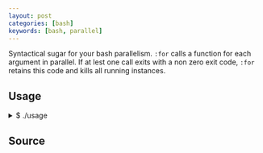 ```yaml
---
layout: post
categories: [bash]
keywords: [bash, parallel]
---
```


Syntactical sugar for your bash parallelism. `:for` calls a function for each argument in parallel.
If at lest one call exits with a non zero exit code, `:for` retains this code and kills all running instances.

## Usage

<script src="https://gist.github.com/Enteee/c8c11d46a95568be4d331ba58a702b62.js?file=usage"></script>


<details><summary>$ ./usage</summary>
<p>
<script src="https://gist.github.com/Enteee/c8c11d46a95568be4d331ba58a702b62.js?file=usage.run"></script>
</p>
</details>


## Source

<script src="https://gist.github.com/Enteee/c8c11d46a95568be4d331ba58a702b62.js?file=:for"></script>

